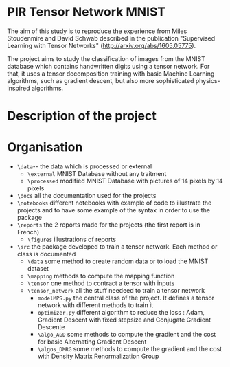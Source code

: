 # PIR Tensor Network MNIST

The aim of this study is to reproduce the experience from Miles Stoudenmire and David Schwab described in the publication "Supervised Learning with Tensor Networks" (http://arxiv.org/abs/1605.05775). 

The project aims to study the classification of images from the MNIST database which contains handwritten digits using a tensor network. For that, it uses a tensor decomposition training with basic Machine Learning algorithms, such as gradient descent, but also more sophisticated physics-inspired algorithms. 

# Description of the project

# Organisation
* `\data`-- the data which is processed or external
  * `\external` MNIST Database without any traitment
  * `\processed` modified MNIST Database with pictures of 14 pixels by 14 pixels
* `\docs` all the documentation used for the projects
* `\notebooks` different notebooks with example of code to illustrate the projects and to have some example of the syntax in order to use the package
* `\reports` the 2 reports made for the projects (the first report is in French)
  * `\figures` illustrations of reports
* `\src` the package developed to train a tensor network. Each method or class is documented
  * `\data` some method to create random data or to load the MNIST dataset
  * `\mapping` methods to compute the mapping function 
  * `\tensor` one method to contract a tensor with inputs
  * `\tensor_network` all the stuff needeed to train a tensor network
    * `modelMPS.py` the central class of the project. It defines a tensor network with different methods to train it
    * `optimizer.py` different algorithm to reduce the loss : Adam, Gradient Descent with fixed stepsize and Conjugate Gradient Descente
    * `\algo_AGD` some methods to compute the gradient and the cost for basic Alternating Gradient Descent
    * `\algos_DMRG` some methods to compute the gradient and the cost with Density Matrix Renormalization Group






